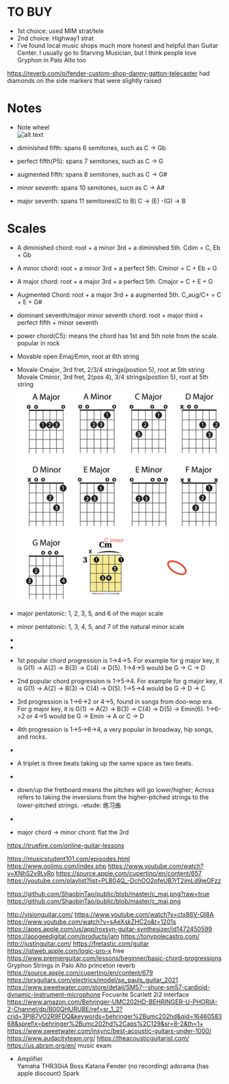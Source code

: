# TO BUY
  - 1st choice: used MIM strat/tele
  - 2nd choice: Highway1 strat
  - I’ve found local music shops much more honest and helpful than Guitar Center. I usually go to Starving Musician, but I think people love Gryphon in Palo Alto too

https://reverb.com/p/fender-custom-shop-danny-gatton-telecaster had diamonds on the side markers that were slightly raised 

# Notes
- Note wheel <br/>
  ![alt text](../BookNotes/images/NoteWheel.png=100x100)

- diminished fifth: spans 6 semitones, such as C -> Gb
- perfect fifth(P5): spans 7 semitones, such as C -> G
- augmented fifth: spans 8 semitones, such as C -> G#
- minor seventh: spans 10 semitones, sucn as C -> A#
- major seventh: spans 11 semitones(C to B)   C -> (E) -(G) -> B

# Scales
- A diminished chord:  root + a minor 3rd + a diminished 5th. Cdim =  C, Eb + Gb
- A minor chord:       root + a minor 3rd + a perfect 5th. Cminor = C + Eb + G
- A major chord:       root + a major 3rd + a perfect 5th. Cmajor = C + E  + G
- Augmented Chord:     root + a major 3rd + a augmented 5th. C_aug/C+ = C + E + G#

- dominant seventh/major minor seventh chord: root + major third + perfect fifth + minor seventh
- power chord(C5): means the chord has 1st and 5th note from the scale. popular in rock


- Movable open Emaj/Emin, root at 6th string <br/>
- Movale Cmajor, 3rd fret, 2/3/4 strings(postion 5), root at 5th string
  Movale Cminor, 3rd fret, 2(pos 4), 3/4 strings(postion 5), root at 5th string
  ![Open Chords](..//BookNotes/images/open_chords.png)

- major pentatonic: 1, 2, 3, 5, and 6 of the major scale
- minor pentatonic: 1, 3, 4, 5, and 7 of the natural minor scale
- 
- 
- 1st popular chord progression is 1->4->5. For example for g major key, it is G(1) -> A(2) -> B(3) -> C(4) -> D(5). 1->4->5 would be G -> C -> D
- 2nd popular chord progression is 1->5->4. For example for g major key, it is G(1) -> A(2) -> B(3) -> C(4) -> D(5). 1->5->4 would be G -> D -> C
- 3rd progression is 1->6->2 or 4->5, found in songs from doo-wop era. For g major key, it is G(1) -> A(2) -> B(3) -> C(4) -> D(5) -> Emin(6). 1->6->2 or 4->5 would be G -> Emin -> A or C -> D
- 4th progression is 1->5->6->4, a very popular in broadway, hip songs, and rocks.
- 
- A triplet is three beats taking up the same space as two beats.
-
- down/up the fretboard means the pitches will go lower/higher; Across refers to taking the inversions from the higher-pitched strings to the lower-pitched strings.
-etude: 练习曲
-
- major chord -> minor chord: flat the 3rd


https://truefire.com/online-guitar-lessons

https://musicstudent101.com/episodes.html
https://www.oolimo.com/index.php
https://www.youtube.com/watch?v=XNhS2y9LyRo
https://source.apple.com/cupertino/en/content/657
https://youtube.com/playlist?list=PLB04Q_-DchOO2pfeUB7rT2imLd9jeOFzz



https://github.com/ShaobinTao/public/blob/master/c_maj.png?raw=true
https://github.com/ShaobinTao/public/blob/master/c_maj.png

http://visionguitar.com/
https://www.youtube.com/watch?v=ctx86V-GI8A
https://www.youtube.com/watch?v=sAeXskZHC2o&t=1201s
https://apps.apple.com/us/app/roxsyn-guitar-synthesizer/id1472450599
https://apogeedigital.com/products/jam
https://tonypolecastro.com/
http://justinguitar.com/
https://fretastic.com/guitar
https://istweb.apple.com/logic-pro-x    free
https://www.premierguitar.com/lessons/beginner/basic-chord-progressions
Gryphon Strings in Palo Alto
princeton reverb
https://source.apple.com/cupertino/en/content/679
https://prsguitars.com/electrics/model/se_pauls_guitar_2021
https://www.sweetwater.com/store/detail/SM57--shure-sm57-cardioid-dynamic-instrument-microphone
 Focusrite Scarlett 2i2  interface
 https://www.amazon.com/Behringer-UMC202HD-BEHRINGER-U-PHORIA-2-Channel/dp/B00QHURUBE/ref=sr_1_2?crid=3PIB7VO2R9FDQ&keywords=behringer%2Bumc202hd&qid=1646058368&sprefix=behringer%2Bumc202hd%2Caps%2C129&sr=8-2&th=1+
 https://www.sweetwater.com/insync/best-acoustic-guitars-under-1000/
https://www.audacityteam.org/
https://theacousticguitarist.com/
https://us.abrsm.org/en/  music exam

- Amplifier <br/>
	Yamaha THR30iiA
	Boss Katana
	Fender (no recording)
	adorama (has apple discount)
  Spark
  
 

